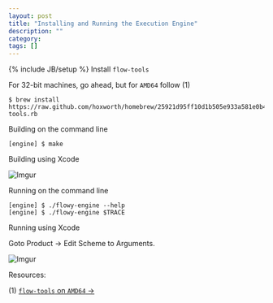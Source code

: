 ```yaml
---
layout: post
title: "Installing and Running the Execution Engine"
description: ""
category: 
tags: []
---
```

{% include JB/setup %}
Install `flow-tools`

For 32-bit machines, go ahead, but for `AMD64` follow (1)

	$ brew install https://raw.github.com/hoxworth/homebrew/25921d95ff10d1b505e933a581e0b4fb8d72d952/Library/Formula/flow-tools.rb

Building on the command line

	[engine] $ make

Building using Xcode 

![Imgur](http://i.imgur.com/NrB3s.png) 

Running on the command line

	[engine] $ ./flowy-engine --help
	[engine] $ ./flowy-engine $TRACE

Running using Xcode

Goto Product &rarr; Edit Scheme to Arguments.

![Imgur](http://i.imgur.com/vRdSN.png)

Resources:

(1) [`flow-tools` on `AMD64` &rarr;](http://mthesis.vaibhavbajpai.com/post/19183305904/flow-tools-on-amd64)
